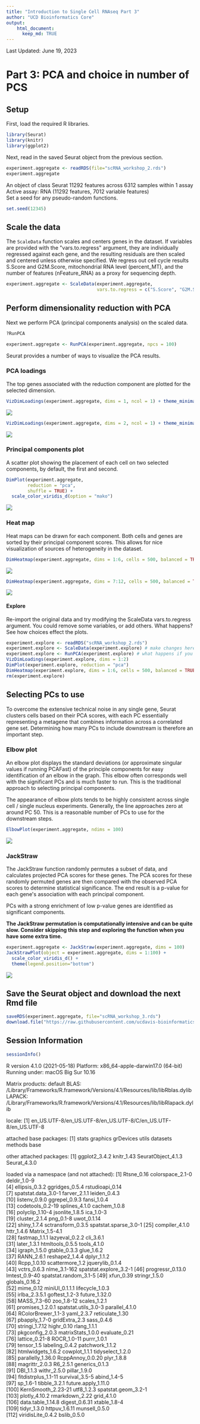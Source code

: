 ```yaml
---
title: "Introduction to Single Cell RNAseq Part 3"
author: "UCD Bioinformatics Core"
output:
    html_document:
      keep_md: TRUE
---
```




Last Updated: June 19, 2023

# Part 3: PCA and choice in number of PCS

## Setup

First, load the required R libraries.

```r
library(Seurat)
library(knitr)
library(ggplot2)
```

Next, read in the saved Seurat object from the previous section.

```r
experiment.aggregate <- readRDS(file="scRNA_workshop_2.rds")
experiment.aggregate
```

<div class='r_output'> An object of class Seurat
 11292 features across 6312 samples within 1 assay
 Active assay: RNA (11292 features, 7012 variable features)
</div>
Set a seed for any pseudo-random functions.

```r
set.seed(12345)
```

## Scale the data

The `ScaleData` function scales and centers genes in the dataset. If variables are provided with the "vars.to.regress" argument, they are individually regressed against each gene, and the resulting residuals are then scaled and centered unless otherwise specified. We regress out cell cycle results S.Score and G2M.Score, mitochondrial RNA level (percent_MT), and the number of features (nFeature_RNA) as a proxy for sequencing depth.


```r
experiment.aggregate <- ScaleData(experiment.aggregate,
                                  vars.to.regress = c("S.Score", "G2M.Score", "percent_MT", "nFeature_RNA"))
```

## Perform dimensionality reduction with PCA

Next we perform PCA (principal components analysis) on the scaled data.  


```r
?RunPCA
```


```r
experiment.aggregate <- RunPCA(experiment.aggregate, npcs = 100)
```

Seurat provides a number of ways to visualize the PCA results.

### PCA loadings

The top genes associated with the reduction component are plotted for the selected dimension.


```r
VizDimLoadings(experiment.aggregate, dims = 1, ncol = 1) + theme_minimal(base_size = 8)
```

![](scRNA_Workshop-PART3_files/figure-html/viz_pca-1.png)<!-- -->

```r
VizDimLoadings(experiment.aggregate, dims = 2, ncol = 1) + theme_minimal(base_size = 8)
```

![](scRNA_Workshop-PART3_files/figure-html/viz_pca-2.png)<!-- -->

### Principal components plot

A scatter plot showing the placement of each cell on two selected components, by default, the first and second.


```r
DimPlot(experiment.aggregate,
        reduction = "pca",
        shuffle = TRUE) +
  scale_color_viridis_d(option = "mako")
```

![](scRNA_Workshop-PART3_files/figure-html/plot_pca-1.png)<!-- -->

### Heat map

Heat maps can be drawn for each component. Both cells and genes are sorted by their principal component scores. This allows for nice visualization of sources of heterogeneity in the dataset.


```r
DimHeatmap(experiment.aggregate, dims = 1:6, cells = 500, balanced = TRUE)
```

![](scRNA_Workshop-PART3_files/figure-html/heatmap_pca-1.png)<!-- -->

```r
DimHeatmap(experiment.aggregate, dims = 7:12, cells = 500, balanced = TRUE)
```

![](scRNA_Workshop-PART3_files/figure-html/heatmap_pca-2.png)<!-- -->

#### Explore

Re-import the original data and try modifying the ScaleData vars.to.regress argument. You could remove some variables, or add others. What happens? See how choices effect the plots.


```r
experiment.explore <- readRDS("scRNA_workshop_2.rds")
experiment.explore <- ScaleData(experiment.explore) # make changes here to explore the data
experiment.explore <- RunPCA(experiment.explore) # what happens if you adjust npcs?
VizDimLoadings(experiment.explore, dims = 1:2)
DimPlot(experiment.explore, reduction = "pca")
DimHeatmap(experiment.explore, dims = 1:6, cells = 500, balanced = TRUE) # adjust parameters
rm(experiment.explore)
```

## Selecting PCs to use

To overcome the extensive technical noise in any single gene, Seurat clusters cells based on their PCA scores, with each PC essentially representing a metagene that combines information across a correlated gene set. Determining how many PCs to include downstream is therefore an important step.

### Elbow plot

An elbow plot displays the standard deviations (or approximate singular values if running PCAFast) of the principle components for easy identification of an elbow in the graph. This elbow often corresponds well with the significant PCs and is much faster to run.  This is the traditional approach to selecting principal components.

The appearance of elbow plots tends to be highly consistent across single cell / single nucleus experiments. Generally, the line approaches zero at around PC 50. This is a reasonable number of PCs to use for the downstream steps.


```r
ElbowPlot(experiment.aggregate, ndims = 100)
```

![](scRNA_Workshop-PART3_files/figure-html/elbow-1.png)<!-- -->

### JackStraw

The JackStraw function randomly permutes a subset of data, and calculates projected PCA scores for these genes. The PCA scores for these randomly permuted genes are then compared with the observed PCA scores to determine statistical significance. The end result is a p-value for each gene's association with each principal component.

PCs with a strong enrichment of low p-value genes are identified as significant components.

**The JackStraw permutation is computationally intensive and can be quite slow. Consider skipping this step and exploring the function when you have some extra time.**


```r
experiment.aggregate <- JackStraw(experiment.aggregate, dims = 100)
JackStrawPlot(object = experiment.aggregate, dims = 1:100) +
  scale_color_viridis_d() +
  theme(legend.position="bottom")
```

![](scRNA_Workshop-PART3_files/figure-html/jackstraw-1.png)<!-- -->

## Save the Seurat object and download the next Rmd file

```r
saveRDS(experiment.aggregate, file="scRNA_workshop_3.rds")
download.file("https://raw.githubusercontent.com/ucdavis-bioinformatics-training/2023-June-Single-Cell-RNA-Seq-Analysis/main/data_analysis/scRNA_Workshop-PART4.Rmd", "scRNA_Workshop-PART4.Rmd")
```

## Session Information

```r
sessionInfo()
```

<div class='r_output'> R version 4.1.0 (2021-05-18)
 Platform: x86_64-apple-darwin17.0 (64-bit)
 Running under: macOS Big Sur 10.16

 Matrix products: default
 BLAS:   /Library/Frameworks/R.framework/Versions/4.1/Resources/lib/libRblas.dylib
 LAPACK: /Library/Frameworks/R.framework/Versions/4.1/Resources/lib/libRlapack.dylib

 locale:
 [1] en_US.UTF-8/en_US.UTF-8/en_US.UTF-8/C/en_US.UTF-8/en_US.UTF-8

 attached base packages:
 [1] stats     graphics  grDevices utils     datasets  methods   base     

 other attached packages:
 [1] ggplot2_3.4.2      knitr_1.43         SeuratObject_4.1.3 Seurat_4.3.0      

 loaded via a namespace (and not attached):
   [1] Rtsne_0.16             colorspace_2.1-0       deldir_1.0-9          
   [4] ellipsis_0.3.2         ggridges_0.5.4         rstudioapi_0.14       
   [7] spatstat.data_3.0-1    farver_2.1.1           leiden_0.4.3          
  [10] listenv_0.9.0          ggrepel_0.9.3          fansi_1.0.4           
  [13] codetools_0.2-19       splines_4.1.0          cachem_1.0.8          
  [16] polyclip_1.10-4        jsonlite_1.8.5         ica_1.0-3             
  [19] cluster_2.1.4          png_0.1-8              uwot_0.1.14           
  [22] shiny_1.7.4            sctransform_0.3.5      spatstat.sparse_3.0-1
  [25] compiler_4.1.0         httr_1.4.6             Matrix_1.5-4.1        
  [28] fastmap_1.1.1          lazyeval_0.2.2         cli_3.6.1             
  [31] later_1.3.1            htmltools_0.5.5        tools_4.1.0           
  [34] igraph_1.5.0           gtable_0.3.3           glue_1.6.2            
  [37] RANN_2.6.1             reshape2_1.4.4         dplyr_1.1.2           
  [40] Rcpp_1.0.10            scattermore_1.2        jquerylib_0.1.4       
  [43] vctrs_0.6.3            nlme_3.1-162           spatstat.explore_3.2-1
  [46] progressr_0.13.0       lmtest_0.9-40          spatstat.random_3.1-5
  [49] xfun_0.39              stringr_1.5.0          globals_0.16.2        
  [52] mime_0.12              miniUI_0.1.1.1         lifecycle_1.0.3       
  [55] irlba_2.3.5.1          goftest_1.2-3          future_1.32.0         
  [58] MASS_7.3-60            zoo_1.8-12             scales_1.2.1          
  [61] promises_1.2.0.1       spatstat.utils_3.0-3   parallel_4.1.0        
  [64] RColorBrewer_1.1-3     yaml_2.3.7             reticulate_1.30       
  [67] pbapply_1.7-0          gridExtra_2.3          sass_0.4.6            
  [70] stringi_1.7.12         highr_0.10             rlang_1.1.1           
  [73] pkgconfig_2.0.3        matrixStats_1.0.0      evaluate_0.21         
  [76] lattice_0.21-8         ROCR_1.0-11            purrr_1.0.1           
  [79] tensor_1.5             labeling_0.4.2         patchwork_1.1.2       
  [82] htmlwidgets_1.6.2      cowplot_1.1.1          tidyselect_1.2.0      
  [85] parallelly_1.36.0      RcppAnnoy_0.0.20       plyr_1.8.8            
  [88] magrittr_2.0.3         R6_2.5.1               generics_0.1.3        
  [91] DBI_1.1.3              withr_2.5.0            pillar_1.9.0          
  [94] fitdistrplus_1.1-11    survival_3.5-5         abind_1.4-5           
  [97] sp_1.6-1               tibble_3.2.1           future.apply_1.11.0   
 [100] KernSmooth_2.23-21     utf8_1.2.3             spatstat.geom_3.2-1   
 [103] plotly_4.10.2          rmarkdown_2.22         grid_4.1.0            
 [106] data.table_1.14.8      digest_0.6.31          xtable_1.8-4          
 [109] tidyr_1.3.0            httpuv_1.6.11          munsell_0.5.0         
 [112] viridisLite_0.4.2      bslib_0.5.0
</div>
